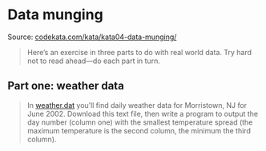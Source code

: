 # Data munging

Source: [codekata.com/kata/kata04-data-munging/](http://codekata.com/kata/kata04-data-munging/)

> Here’s an exercise in three parts to do with real world data. Try hard not to read ahead—do each part in turn.

## Part one: weather data

> In [weather.dat](./weather.dat) you’ll find daily weather data for Morristown, NJ for June 2002. Download this text file, then write a program to output the day number (column one) with the smallest temperature spread (the maximum temperature is the second column, the minimum the third column).
